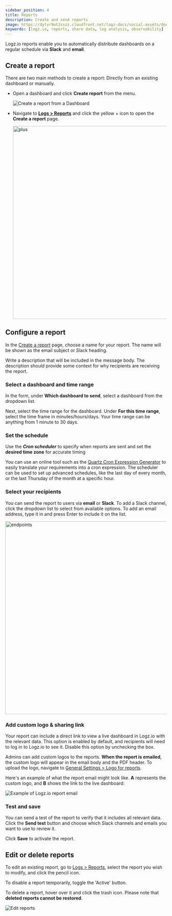 ```yaml
---
sidebar_position: 4
title: Reports
description: Create and send reports
image: https://dytvr9ot2sszz.cloudfront.net/logz-docs/social-assets/docs-social.jpg
keywords: [logz.io, reports, share data, log analysis, observability]
---
```



Logz.io reports enable you to automatically distribute dashboards on a regular schedule via **Slack** and **email**.

## Create a report

There are two main methods to create a report: Directly from an existing dashboard or manually.

* Open a dashboard and click **Create report** from the menu.

  ![Create a report from a Dashboard](https://dytvr9ot2sszz.cloudfront.net/logz-docs/kibana/create-report-osd.png)

* Navigate to **[Logs > Reports](https://app.logz.io/#/dashboard/scheduled-reports/create)** and click the yellow + icon to open the **Create a report** page. 

  <img src="https://dytvr9ot2sszz.cloudfront.net/logz-docs/kibana/reports-from-navigation.png" alt="plus" width="600"/>



## Configure a report

In the [Create a report](https://app.logz.io/#/dashboard/scheduled-reports/create) page, choose a name for your report. The name will be shown as the email subject or Slack heading.

Write a description that will be included in the message body. The description should provide some context for why recipients are receiving the report.

### Select a dashboard and time range

In the form, under **Which dashboard to send**, select a dashboard from the dropdown list.

Next, select the time range for the dashboard. Under **For this time range**, select the time frame in minutes/hours/days. Your time range can be anything from 1 minute to 30 days.

### Set the schedule

Use the ***Cron scheduler*** to specify when reports are sent and set the **desired time zone** for accurate timing

You can use an online tool such as the
[Quartz Cron Expression Generator](https://www.freeformatter.com/cron-expression-generator-quartz.html#cronexpressionexamples/) to easily translate your requirements into a cron expression. The scheduler can be used to set up advanced schedules, like the last day of every month, or the last Thursday of the month at a specific hour.

### Select your recipients

You can send the report to users via **email** or **Slack**. To add a Slack channel, click the dropdown list to select from available options. To add an email address, type it in and press Enter to include it on the list.

<img src="https://dytvr9ot2sszz.cloudfront.net/logz-docs/dashboards/add-notification-points.gif" alt="endpoints" width="600"/>


### Add custom logo & sharing link

<!-- ![Logz.io report scheduling form](https://dytvr9ot2sszz.cloudfront.net/logz-docs/dashboards/new-report.png)-->

Your report can include a direct link to view a live dashboard in Logz.io with the relevant data. This option is enabled by default, and recipients will need to log in to Logz.io to see it. Disable this option by unchecking the box.

Admins can add custom logos to the reports. **When the report is emailed**, the custom logo will appear in the email body and the PDF header. To upload the logo, navigate to [General Settings > Logo for reports](https://app.logz.io/#/dashboard/settings/general).

Here's an example of what the report email might look like. **A** represents the custom logo, and **B** shows the link to the live dashboard:

![Example of Logz.io report email](https://dytvr9ot2sszz.cloudfront.net/logz-docs/dashboards/demo-report-email.png)

### Test and save

You can send a test of the report to verify that it includes all relevant data. Click the **Send test** button and choose which Slack channels and emails you want to use to review it.

Click **Save** to activate the report. 

## Edit or delete reports

To edit an existing report, go to [Logs > Reports](https://app.logz.io/#/dashboard/scheduled-reports), select the report you wish to modify, and click the pencil icon.

To disable a report temporarily, toggle the 'Active' button.

To delete a report, hover over it and click the trash icon. Please note that **deleted reports cannot be restored**.

![Edit reports](https://dytvr9ot2sszz.cloudfront.net/logz-docs/dashboards/edit-reports-may12.png)


